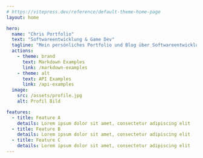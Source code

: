 ```yaml
---
# https://vitepress.dev/reference/default-theme-home-page
layout: home

hero:
  name: "Chris Portfolio"
  text: "Softwareentwicklung & Game Dev"
  tagline: "Mein persönliches Portfolio und Blog über Softwareentwicklung & Game Dev"
  actions:
    - theme: brand
      text: Markdown Examples
      link: /markdown-examples
    - theme: alt
      text: API Examples
      link: /api-examples
  image:
    src: /assets/profile.jpg
    alt: Profil Bild

features:
  - title: Feature A
    details: Lorem ipsum dolor sit amet, consectetur adipiscing elit
  - title: Feature B
    details: Lorem ipsum dolor sit amet, consectetur adipiscing elit
  - title: Feature C
    details: Lorem ipsum dolor sit amet, consectetur adipiscing elit
---
```

